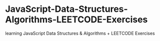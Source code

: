 # JavaScript-Data-Structures-Algorithms-LEETCODE-Exercises
learning JavaScript Data Structures &amp; Algorithms + LEETCODE Exercises
